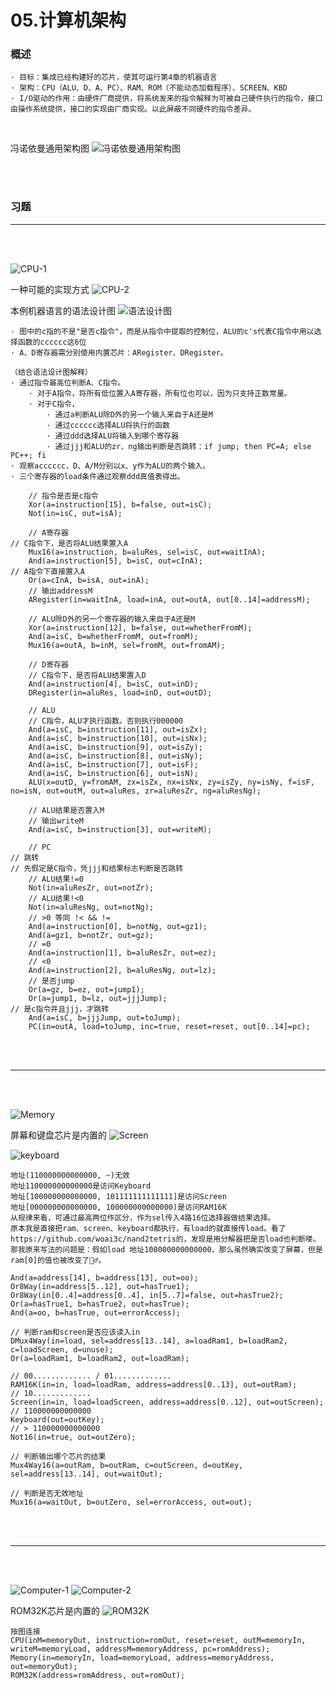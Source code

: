 # 05.计算机架构

### 概述
```text
· 目标：集成已经构建好的芯片，使其可运行第4章的机器语言
· 架构：CPU（ALU、D、A、PC）、RAM、ROM（不能动态加载程序）、SCREEN、KBD
· I/O驱动的作用：由硬件厂商提供，将系统发来的指令解释为可被自己硬件执行的指令，接口由操作系统提供，接口的实现由厂商实现。以此屏蔽不同硬件的指令差异。
```

<br>

冯诺依曼通用架构图
![冯诺依曼通用架构图](img/DECCD629-E2F4-4195-9FA0-CE486E1DBD56.png)

<br>
<br>

### 习题
<hr>
<br>
<br>

![CPU-1](img/1AEBBFFD-F64B-4D82-A701-2C926195C56B.png)
<br>

一种可能的实现方式
![CPU-2](img/09AA8DCA-F396-4BED-8590-61E2A4700AB1.png)
<br>

本例机器语言的语法设计图
![语法设计图](img/2D6B004B-6DE6-4206-A982-BCD26FE46D9D.png)
<br>

```text
· 图中的c指的不是"是否c指令"，而是从指令中提取的控制位，ALU的c's代表C指令中用以选择函数的cccccc这6位
· A、D寄存器需分别使用内置芯片：ARegister、DRegister。

（结合语法设计图解释）
· 通过指令最高位判断A、C指令。
    · 对于A指令，将所有低位置入A寄存器，所有位也可以，因为只支持正数常量。
    · 对于C指令，
        · 通过a判断ALU除D外的另一个输入来自于A还是M
        · 通过cccccc选择ALU将执行的函数
        · 通过ddd选择ALU将输入到哪个寄存器
        · 通过jjj和ALU的zr、ng输出判断是否跳转：if jump; then PC=A; else PC++; fi
· 观察acccccc，D、A/M分别以x、y作为ALU的两个输入。
· 三个寄存器的load条件通过观察ddd真值表得出。

    // 指令是否是c指令
    Xor(a=instruction[15], b=false, out=isC);
    Not(in=isC, out=isA);

    // A寄存器
// C指令下，是否将ALU结果置入A
    Mux16(a=instruction, b=aluRes, sel=isC, out=waitInA);
    And(a=instruction[5], b=isC, out=cInA);
// A指令下直接置入A
    Or(a=cInA, b=isA, out=inA);
    // 输出addressM
    ARegister(in=waitInA, load=inA, out=outA, out[0..14]=addressM);

    // ALU除D外的另一个寄存器的输入来自于A还是M
    Xor(a=instruction[12], b=false, out=whetherFromM);
    And(a=isC, b=whetherFromM, out=fromM);
    Mux16(a=outA, b=inM, sel=fromM, out=fromAM);

    // D寄存器
    // C指令下，是否将ALU结果置入D
    And(a=instruction[4], b=isC, out=inD);
    DRegister(in=aluRes, load=inD, out=outD);

    // ALU
    // C指令，ALU才执行函数。否则执行000000
    And(a=isC, b=instruction[11], out=isZx);
    And(a=isC, b=instruction[10], out=isNx);
    And(a=isC, b=instruction[9], out=isZy);
    And(a=isC, b=instruction[8], out=isNy);
    And(a=isC, b=instruction[7], out=isF);
    And(a=isC, b=instruction[6], out=isN);
    ALU(x=outD, y=fromAM, zx=isZx, nx=isNx, zy=isZy, ny=isNy, f=isF, no=isN, out=outM, out=aluRes, zr=aluResZr, ng=aluResNg);

    // ALU结果是否置入M
    // 输出writeM
    And(a=isC, b=instruction[3], out=writeM);

    // PC
// 跳转
// 先假定是C指令，凭jjj和结果标志判断是否跳转
    // ALU结果!=0
    Not(in=aluResZr, out=notZr);
    // ALU结果!<0
    Not(in=aluResNg, out=notNg);
    // >0 等同 !< && !=
    And(a=instruction[0], b=notNg, out=gz1);
    And(a=gz1, b=notZr, out=gz);
    // =0
    And(a=instruction[1], b=aluResZr, out=ez);
    // <0
    And(a=instruction[2], b=aluResNg, out=lz);
    // 是否jump
    Or(a=gz, b=ez, out=jump1);
    Or(a=jump1, b=lz, out=jjjJump);
// 是c指令并且jjj，才跳转
    And(a=isC, b=jjjJump, out=toJump);
    PC(in=outA, load=toJump, inc=true, reset=reset, out[0..14]=pc);
```

<br>
<br>
<hr>
<br>
<br>

![Memory](img/1DA1FE96-434E-45D3-9899-E77323EFD8A7.png)

屏幕和键盘芯片是内置的
![Screen](img/C893CF6E-92D4-4319-88AF-EEA54010520E.png)

![keyboard](img/4066B9A8-A0DF-433C-9DEF-AEE95FDCAA06.png)
```text
地址(110000000000000, ~)无效
地址110000000000000是访问Keyboard
地址[100000000000000, 101111111111111]是访问Screen
地址[000000000000000, 100000000000000)是访问RAM16K
从规律来看，可通过最高两位作区分，作为sel传入4路16位选择器做结果选择。
原本我是直接把ram、screen、keyboard都执行，有load的就直接传load。看了https://github.com/woai3c/nand2tetris的，发现是用分解器把是否load也判断喽。那我原来写法的问题是：假如load 地址100000000000000，那么虽然确实改变了屏幕，但是ram[0]的值也被改变了🤷‍♂️。

And(a=address[14], b=address[13], out=oo);
Or8Way(in=address[5..12], out=hasTrue1);
Or8Way(in[0..4]=address[0..4], in[5..7]=false, out=hasTrue2);
Or(a=hasTrue1, b=hasTrue2, out=hasTrue);
And(a=oo, b=hasTrue, out=errorAccess);

// 判断ram和screen是否应该读入in
DMux4Way(in=load, sel=address[13..14], a=loadRam1, b=loadRam2, c=loadScreen, d=unuse);
Or(a=loadRam1, b=loadRam2, out=loadRam);

// 00............. / 01.............
RAM16K(in=in, load=loadRam, address=address[0..13], out=outRam);
// 10.............
Screen(in=in, load=loadScreen, address=address[0..12], out=outScreen);
// 110000000000000
Keyboard(out=outKey);
// > 110000000000000
Not16(in=true, out=outZero);

// 判断输出哪个芯片的结果
Mux4Way16(a=outRam, b=outRam, c=outScreen, d=outKey, sel=address[13..14], out=waitOut);

// 判断是否无效地址
Mux16(a=waitOut, b=outZero, sel=errorAccess, out=out);
```

<br>
<br>
<hr>
<br>
<br>

![Computer-1](img/94A40826-19E9-421C-9841-1BA10EABC664.png)
![Computer-2](img/A50184C8-5BFB-4D5F-89F7-DA403B1720FC.png)

ROM32K芯片是内置的
![ROM32K](img/4A9DC8ED-F79D-4067-B7AA-EA8E9133C808.png)

```text
按图连接
CPU(inM=memoryOut, instruction=romOut, reset=reset, outM=memoryIn, writeM=memoryLoad, addressM=memoryAddress, pc=romAddress);
Memory(in=memoryIn, load=memoryLoad, address=memoryAddress, out=memoryOut);
ROM32K(address=romAddress, out=romOut);
```